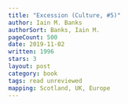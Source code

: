```yaml
---
title: "Excession (Culture, #5)"
author: Iain M. Banks
authorSort: Banks, Iain M.
pageCount: 500
date: 2019-11-02
written: 1996
stars: 3
layout: post
category: book
tags: read unreviewed
mapping: Scotland, UK, Europe
---
```

